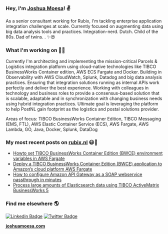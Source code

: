 ### Hey, I'm [Joshua Moesa](https://joshuamoesa.com)! ✌

As a senior consultant working for Rubix, I'm tackling enterprise application integration challenges at scale. Currently focused on augmenting data using big data analysis tools and practices. Integration-nerd. Dutch. Child of the 80s. Dad of twins. . ✨😍

### What I'm working on 👨‍💻

Currently I'm architecting and implementing the mission-critical Parcels & Logistics integration platform using cloud-native technologies like TIBCO BusinessWorks Container edition, AWS ECS Fargate and Docker. Building in Observability with AWS CloudWatch, Splunk, Datadog and big data analysis practices. Ensuring that integration solutions running as internal APIs work perfectly and deliver the best experience. Working with colleagues in technology and business roles to provide a consensus-based solution that is scalable, adaptable and in synchronization with changing business needs using hybrid integration practices. Ultimate goal is leveraging the platform to help PostNL gain footprint as the logistics and postal solutions provider.

Areas of focus: TIBCO BusinessWorks Container Edition, TIBCO Messaging (EMS, FTL), AWS Elastic Container Service (ECS), AWS Fargate, AWS Lambda, GO, Java, Docker, Splunk, DataDog

### My most recent posts on [rubix.nl](https://www.rubix.nl/medewerker/joshua-moesa/) 😃🧾
<!-- BLOG-POST-LIST:START -->
- [Howto set TIBCO BusinessWorks Container Edition (BWCE) environment variables in AWS Fargate](https://www.rubix.nl/aws-blogs/howto-set-tibco-businessworks-container-edition-bwce-environment-variables-in-aws-fargate/)
- [Deploy a TIBCO BusinessWorks Container Edition (BWCE) application to Amazon’s cloud platform AWS Fargate](https://www.rubix.nl/blogs/deploy-a-tibco-businessworks-container-edition-bwce-application-to-amazons-cloud-platform-aws-fargate/)
- [How to configure Amazon API Gateway as a SOAP webservice passthrough in minutes](https://www.rubix.nl/blogs/how-configure-amazon-api-gateway-soap-webservice-passthrough-minutes/)
- [Process large amounts of Elasticsearch data using TIBCO ActiveMatrix BusinessWorks 5](https://www.rubix.nl/blogs/process-large-amounts-elasticsearch-data-using-tibco-activematrix-businessworks-5/)
<!-- BLOG-POST-LIST:END -->

### Find me elsewhere 🌎

[![Linkedin Badge](https://img.shields.io/badge/-LinkedIn-blue?style=flat-square&logo=Linkedin&logoColor=white&link=https://www.linkedin.com/in/joshuamoesa/)](https://www.linkedin.com/in/joshuamoesa/)  [![Twitter Badge](https://img.shields.io/badge/-Twitter-1ca0f1?style=flat-square&labelColor=1ca0f1&logo=twitter&logoColor=white&link=https://twitter.com/joshuamoesa)](https://twitter.com/joshuamoesa)


**[joshuamoesa.com](https://joshuamoesa.com)**
